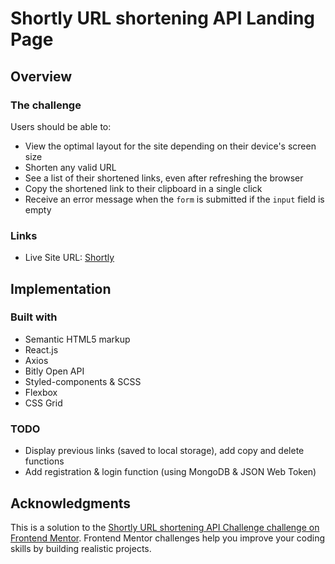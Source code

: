 # Shortly URL shortening API Landing Page

## Overview

### The challenge

Users should be able to:

- View the optimal layout for the site depending on their device's screen size
- Shorten any valid URL
- See a list of their shortened links, even after refreshing the browser
- Copy the shortened link to their clipboard in a single click
- Receive an error message when the `form` is submitted if the `input` field is empty

### Links

- Live Site URL: [Shortly](https://shortly-petproject.netlify.app/)

## Implementation

### Built with

- Semantic HTML5 markup
- React.js
- Axios
- Bitly Open API
- Styled-components & SCSS
- Flexbox
- CSS Grid

### TODO

- Display previous links (saved to local storage), add copy and delete functions
- Add registration & login function (using MongoDB & JSON Web Token)

## Acknowledgments

This is a solution to the [Shortly URL shortening API Challenge challenge on Frontend Mentor](https://www.frontendmentor.io/challenges/url-shortening-api-landing-page-2ce3ob-G). Frontend Mentor challenges help you improve your coding skills by building realistic projects. 

